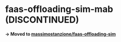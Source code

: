 # faas-offloading-sim-mab (DISCONTINUED)
#### → Moved to [massimostanzione/faas-offloading-sim](https://github.com/massimostanzione/faas-offloading-sim)
